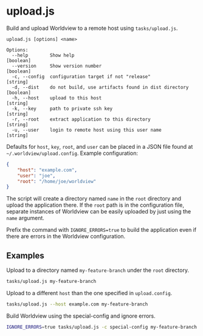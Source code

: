 # upload.js

Build and upload Worldview to a remote host using `tasks/upload.js`.

```
upload.js [options] <name>

Options:
  --help        Show help                                              [boolean]
  --version     Show version number                                    [boolean]
  -c, --config  configuration target if not "release"                   [string]
  -d, --dist    do not build, use artifacts found in dist directory    [boolean]
  -h, --host    upload to this host                                     [string]
  -k, --key     path to private ssh key                                 [string]
  -r, --root    extract application to this directory                   [string]
  -u, --user    login to remote host using this user name               [string]
```

Defaults for `host`, `key`, `root`, and `user` can be placed in a JSON
file found at `~/.worldview/upload.config`. Example configuration:

```json
{
    "host": "example.com",
    "user": "joe",
    "root": "/home/joe/worldview"
}
```

The script will create a directory named `name` in the `root` directory and
upload the application there. If the `root` path is in the configuration file,
separate instances of Worldview can be easily uploaded by just using the
`name` argument.

Prefix the command with `IGNORE_ERRORS=true` to build the application even
if there are errors in the Worldview configuration.

## Examples

Upload to a directory named `my-feature-branch` under the `root` directory.

```bash
tasks/upload.js my-feature-branch
```

Upload to a different `host` than the one specified in `upload.config`.

```bash
tasks/upload.js --host example.com my-feature-branch
```

Build Worldview using the special-config and ignore errors.
```bash
IGNORE_ERRORS=true tasks/upload.js -c special-config my-feature-branch
```

